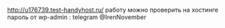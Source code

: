 http://u176739.test-handyhost.ru/ работу можно проверить на хостинге
пароль от wp-admin : telegram @IrenNovember
